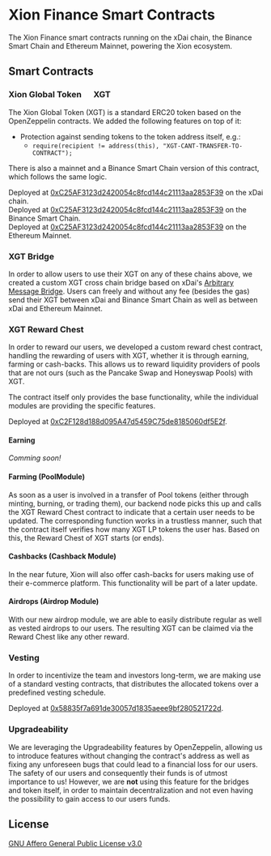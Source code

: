 # Xion Finance Smart Contracts

The Xion Finance smart contracts running on the xDai chain, the Binance Smart Chain and Ethereum Mainnet, powering the Xion ecosystem.

## Smart Contracts

### Xion Global Token <img src="https://xion.finance/images/xgt_icon.png" width="16" height="16"> XGT

The Xion Global Token (XGT) is a standard ERC20 token based on the OpenZeppelin contracts. We added the following features on top of it:

- Protection against sending tokens to the token address itself, e.g.:
  - `require(recipient != address(this), "XGT-CANT-TRANSFER-TO-CONTRACT");`

There is also a mainnet and a Binance Smart Chain version of this contract, which follows the same logic.

Deployed at [0xC25AF3123d2420054c8fcd144c21113aa2853F39](https://blockscout.com/xdai/mainnet/tokens/0xC25AF3123d2420054c8fcd144c21113aa2853F39) on the xDai chain.  
Deployed at [0xC25AF3123d2420054c8fcd144c21113aa2853F39](https://bscscan.com/token/0xc25af3123d2420054c8fcd144c21113aa2853f39) on the Binance Smart Chain.  
Deployed at [0xC25AF3123d2420054c8fcd144c21113aa2853F39](https://etherscan.io/token/0xc25af3123d2420054c8fcd144c21113aa2853f39) on the Ethereum Mainnet.

### XGT Bridge

In order to allow users to use their XGT on any of these chains above, we created a custom XGT cross chain bridge based on xDai's [Arbitrary Message Bridge](https://docs.tokenbridge.net/eth-xdai-amb-bridge/about-the-eth-xdai-amb). Users can freely and without any fee (besides the gas) send their XGT between xDai and Binance Smart Chain as well as between xDai and Ethereum Mainnet.

### XGT Reward Chest

In order to reward our users, we developed a custom reward chest contract, handling the rewarding of users with XGT, whether it is through earning, farming or cash-backs. This allows us to reward liquidity providers of pools that are not ours (such as the Pancake Swap and Honeyswap Pools) with XGT.

The contract itself only provides the base functionality, while the individual modules are providing the specific features.

Deployed at [0xC2F128d188d095A47d5459C75de8185060df5E2f](https://blockscout.com/xdai/mainnet/address/0xC2F128d188d095A47d5459C75de8185060df5E2f).

#### Earning

_Comming soon!_

#### Farming (PoolModule)

As soon as a user is involved in a transfer of Pool tokens (either through minting, burning, or trading them), our backend node picks this up and calls the XGT Reward Chest contract to indicate that a certain user needs to be updated. The corresponding function works in a trustless manner, such that the contract itself verifies how many XGT LP tokens the user has. Based on this, the Reward Chest of XGT starts (or ends).

#### Cashbacks (Cashback Module)

In the near future, Xion will also offer cash-backs for users making use of their e-commerce platform. This functionality will be part of a later update.

#### Airdrops (Airdrop Module)

With our new airdrop module, we are able to easily distribute regular as well as vested airdrops to our users. The resulting XGT can be claimed via the Reward Chest like any other reward.

### Vesting

In order to incentivize the team and investors long-term, we are making use of a standard vesting contracts, that distributes the allocated tokens over a predefined vesting schedule.

Deployed at [0x58835f7a691de30057d1835aeee9bf280521722d](https://bscscan.com/address/0x58835f7a691de30057d1835aeee9bf280521722d).

### Upgradeability

We are leveraging the Upgradeability features by OpenZeppelin, allowing us to introduce features without changing the contract's address as well as fixing any unforeseen bugs that could lead to a financial loss for our users. The safety of our users and consequently their funds is of utmost importance to us!
However, we are **not** using this feature for the bridges and token itself, in order to maintain decentralization and not even having the possibility to gain access to our users funds.

## License

[GNU Affero General Public License v3.0](https://github.com/xion-global/xionfinance_smartcontract/blob/master/LICENSE)
